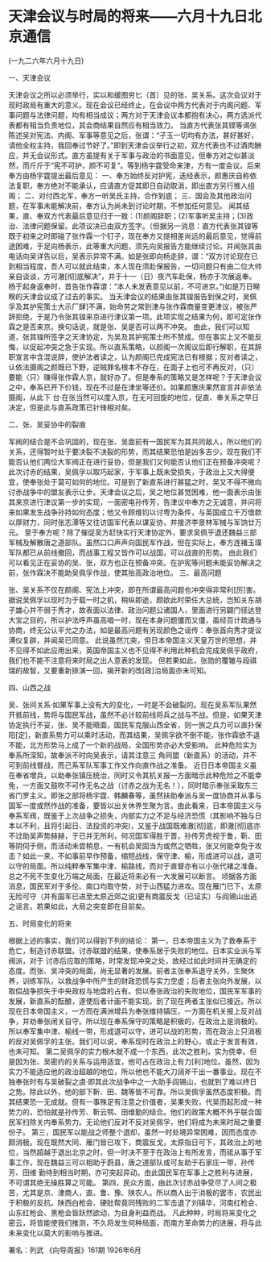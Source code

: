 # 天津会议与时局的将来——六月十九日北京通信

(一九二六年六月十九日)

一、天津会议

天津会议之所以必须举行，实以和缓图穷匕（首）见的张、吴关系。这次会议对于现时政局有重大的意义。现在会议已经终止，在会议中两方代表对于内阁问题、军事问题与法律问题，均有相当成议；两方对于天津会议本都抱有决心，两方选派代表都有相当负责地位，其会商结果自然应有相当效力。
当直方代表张其铿等谒张陈述吴对宪法、内阁、军事等意见之后，张谓：“子玉一切均有办法，甚好甚好，请他全权主持，我回奉过节好了。”即到天津会议举行之初，双方代表也不过酒肉酬应，并无会议形式。直方虽提有关于军事与政治的书面意见，但奉方对之似甚淡然，而斤斤于“宪不可护，颜不可复”。等到杨宇霆受命来津，方有一度会议。后来奉方由杨宇霆提出最后意见：
一、奉方始终反对护宪，迭经表示，颜惠庆自称依法复职，奉方绝对不能承认，应请直方促其即日自动取消，即出直方另行推人组阁；
二、对付西北军，奉方一听吴氏主持，合作到底；
三、国会及其他政治问题，在军事未能解决前，奉方认为尚未到讨论时期，不参加任何意见。
闻其结果，直、奉双方代表最后意见归于一致：(1)颜阁辞职；(2)军事听吴主持；(3)政治、法律问题保留。此项议决已由双方签字。（但据另一消息：直方代表张其锽等既于初来之时即碰了张作霖一个钉子，现在奉方又提相差尚远的最后意见，觉得前途困难，于足向杨表示，此等重大问题，须先向吴报告方能继续讨论。并闻张其由电话向吴详告以后，吴表示异常不满。如是张即向杨走辞，谓：“双方讨论现在已到相当程度，吾人可以就此结束，本人现在须赴保报告，一切问题只有由二位大帅亲自谈谈，方可澈[彻]底解决”，并于十一（日）夜汽车赴保，杨亦于次展返奉。杨于起身返奉时，首告张作霖谓：“本人未发表意见以前，不可进京。”)如是万日睽睽的天津会议成了过去的事实。
当天津会议的结果由张其锽报告到保之时，吴佩孚及其护宪策士大示厂肆]不满，始命劳之常到津与张作霖商量变更津议，被张严辞拒绝，于是乃令张其锽来京进行津议第一项。此项实现之结果为何，即可定张作霖之是否来京。换句话说，就是张、吴是否可以两不冲突。
由此，我们可以知道，张其锽所签字之天津协定，为吴及其护宪策士所不赞成。但在事实上又不能反悔，以促起冲突之急于实现。所以直系策略，以颜阁一次阁议后即行解职，在其辞职宣言中含混说辞，使护法者读之，认为颜阁已完成宪法已有根据；反对者读之，认依法摄阁之颜既已下野，逆贼罪名根本不存在，在面子上也可不再反对，（只）要能〈只〉赚得张作霖人京，就好办了。但是奉系的策略又是怎样呢？于天津会议之中，奉系已开下价钱，现在不过是在津坐等还价。如果颜惠庆果然宣言并非依法摄阁，从此下
台·在张当然可以度入京，在无可回旋的地位，促直、奉关系之早日决定，但是此与直系政策已针锋相对矣。

二、张、吴妥协中的裂痕

军阀的结合是不会巩固的，现在张、吴面前有一国民军为其共同敌人，所以他们的关系，还得暂吋处于要决裂不决裂的形势，而其结果恐怕是凶多吉少。现在我们不能否认他们两位大军阀正在进行妥协，但是我们又何能否认他们正在预备冲突呢？
此次讨赤的结果，吴佩孚以取巧起家，于军事上既未受损失，于政治上又大得便宜，使奉张处于莫可如何的地位。可是到了新直系进行甚猛之时，吴又不得不微向讨赤战争中的盟友表示让步。天津会议之后，吴之地位甚觉困难，他一面表示由张其来京进行津议第一步的实现，一面密电孙传芳，告津议中奉方之无诚意，并问将来如果发生战争孙持如何态度；他又令顾维钧以讨粤为条件，与英国成立千万借款以厚财力，同时张志潭等又往访国军代表以谋妥协，并接济李景林军械与军饷廿万元。
至于奉方呢？除了催促吴方赶快实行天津协定外，要求吴佩乎退还魏益三部军械及解散唐之道部队。虽然口口声声向国民军作战，但在实际上，奉方连褚玉璞军队都已从前线撤回，而战事工程又皆作可以战国，可以战直的形势。
由此我们可以看见正在妥协的吴、张，双方也正在预备冲突。在护宪等问题未能妥协解决之前，张作霖决不能助吴佩孚作战，使其抬高政治地位。
三、最高问题

张、吴关系不仅在颜阁、宪法上冲突，即在所谓最高问题也冲突得非常利[厉]害。据说吴佩孚以现时为于载一时之机，稍纵即逝，颇欲此时荣任大总统，岂知关东胡子雄心并不弱于秀才，故表面以法律、政治问题公诸国人，里面进行另闢门径达登大宝之目的，所以护法呼声虽高唱一时，现在本身问题僵而又僵，虽经百计疏通与协商，终无公认平允之办法，如是最高问题有另现颜色之谣传：奉张首向秀才提议溥仪复辟，并闻吴已同意。
此说虽然兀突，但日本帝国主义天皇万世的思想，并不见得不如此应用出来，英国帝国主义也不见得不利用此种机会完成吴佩乎政府，我们也不能不注意将来时局之出人意表的发现。
但若果如此，张勋的覆辙与段祺瑞的故智，又要重新排演一回，揭开新的改[政]治局面亦未可知。

四、山西之战

吴、张间关系·如果军事上没有大的变化，一时是不会破裂的。现在吴系军队果然开抵前线，势将与国民军战，虽然不必计较前线将兵之战与不战。但是，如果天津协定执行不妥，张、吴不能晤面，国民军克服山西全省，则一旅之兵力可以直扑保阳[定]，新直系势力可以乘时活动，而其结果，吴佩孚欲不倒不能，张作霖欲不退不能，北方形势马上成了一个新的战局，全国形势亦必大受影响。
此种危险实为奉系所深知，故奉派不时向吴表示，请其注意三
角同盟（新直系）的活动，并不可到前线督战，而己系军队军事工作又作向直作战之准备。
近日日本帝国主义虽在奉省增兵，以助奉张镇压统治，同时又令其机关报一方面暗示此种危险之不能幸免，一方面又鼓吹不可作无名之战（讨赤之战为无名！），同时暗示奉张采取东三省门罗主义。即张之部将杨宇霆、韩麟春等，虽然扶助奉派与吴一度协商并从事与国军一度或然作战的准备，要皆以出关休养生聚为言。由此看来，日本帝国主义与奉系军阀，既鉴于上次战争之损失，内部实力之不足与经济恐慌（其影响不独与日本以不利，且将引起日、法投资的冲突)，又鉴于战国既难澈[彻]底，即澈[彻]底亦不过助吴声势赫赫，于已并无所利，何况国军得胜于晋，孙传芳虎视于鲁，靳、田等阴伺于侧，而活动未尝稍息，一有机会吴固当为或然之牺牲，张又何能幸免于攻击？如此一来，不如事前早作预备，缩短战线，保守津、榆，形成进可以战，退可以守的局面。所以纯粹奉军集中津、榆路线，而对于直督亦有以小张代褚之准备。总之不死不生变化万端之局面，在最近将来必有一大发展可以断言。
顷据各方面消息，国民军对于多伦、南口均取守势，对于山西猛力进攻。现在雁门已下，太原无险可守（并有国军已进至太原近郊之说)更有商震反戈（已证实）与阎锡山出逃之谣言。若果如此，大局之突变即在目前矣。

五、时局变化的将来

根据上述的事实，我们可以得到下列的结论：
第一，日本帝国主义为了救奉系于危亡，制造讨赤联盟。讨赤联盟的结果，使奉系居于失败的地位。日本实业派与军阀派，对于
讨赤后应取的策略，时常发现冲突之处，故经过如此时间并无确定的态度。而张、吴冲突的局面，尚无显著的发展。前者主张奉系退守关外，生聚休养，训练军队，以救战争中所产生的财政恐慌与实力空虚；后者主张向外发展，以取偿战争损失于中央政权与地盘的占有。但以泰张政治的失败地位，国民军军事的发展，新直系的酝酿，遂使后者计画不能实现。到了现在两者主张似已接近。所以现在日本帝国主义，一方而在满洲增兵为奉张维持镇压，一方面在机关报上反对战争，并劝奉张闭关自守。所以现在奉系保守的策略是积极的，在政治上是消极的。所以奉军集中津、榆线一带，形成退可以守，进可以战的形势，而在政治上只消极的反对吴佩孚的主张。我们可以说，奉系现时在政治上的野心，或止于发言有效，也未可知。
第二吴佩孚的实力根木就不成一个东西，此次之胜利，实为侥幸。但是因为张、吴密约的关系与运用适宜，他可占在政治上有力[利]地位。虽然，因为实力不能适应他的政治超越的地位，所以他也不能大刀阔斧干出一番事业。现在不独奉张时有与吴破裂之虞·即其此次战争中之一大助手阎锡山，也就到了难以终日之势。除此以外，他的部下靳、田、魏等皆不可靠。所以吴佩孚虽然态度积极。而其结果恐一无成就。但有一事殊足有注意之价值者，吴果失败，代吴而起形成一种势力的，恐怕就是孙传芳、靳云鹗、田维勤的结合。他们的政策大概不外乎联合国民军扫除关内奉系势力。无论他们反对不反对吴佩孚，他们将成为未来时局之重要份子。
第三，国民军以能战之师整个退却，虽然一时处境异常困难，因而态度亦颇消极。现在既然大同、雁门皆已攻下，商震反戈，太原指日可下，其政治上的地位，当然超越于退出北京之时，但一时决不至于在政治上有所发言，而祗从事于军事工作，现在魏益三可以相助于蔚县，唐之道部队或可友助于石家庄一带，孙传芳、田维
勤待到相当时期，亦可突起异动。由此国民军在军事上之胜利与进展，不可谓其绝无操胜算之可能。
第四，民众方面，由此次讨赤战争受尽了人间之极苦，尤其是京、津商人，直、鲁、豫、陕农人。所以商人出于消极的罢市，农民出于积极的反抗。陕西白枪会、硬肚帮竟同残败的二军击退了刘镇华，河南红枪会、山东红枪会、黑枪会皆跃然欲动，为自身利益而战。
凡此种种，时局将来变化之密云，将皆能使我们推测，不久将发生何种局面，而南方革命势力的进展，将与此未来变化以莫大的影响与推进。

署名：列武
《向导周报》161期
1926年6月

